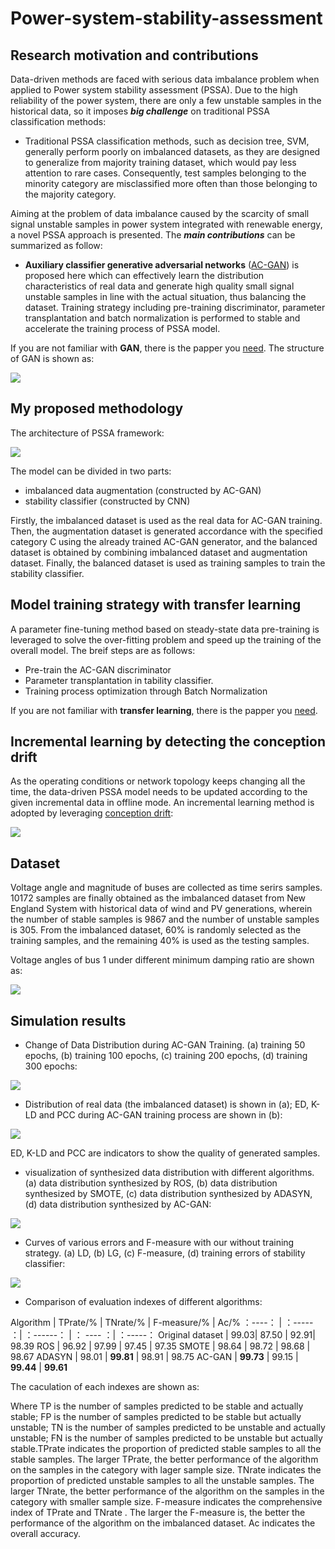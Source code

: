 # Power-system-stability-assessment

## Research motivation and contributions<br>
Data-driven methods are faced with serious data imbalance problem when applied to Power system stability assessment (PSSA). Due to the high reliability of the power system, there are only a few unstable samples in the historical data, so it imposes ***big challenge*** on traditional PSSA classification methods:<br>
* Traditional PSSA classification methods, such as decision tree, SVM, generally perform poorly on imbalanced datasets, as they are designed to generalize from majority training dataset, which would pay less attention to rare cases. Consequently, test samples belonging to the minority category are misclassified more often than those belonging to the majority category.<br>

Aiming at the problem of data imbalance caused by the scarcity of small signal unstable samples in power system integrated with renewable energy, a novel PSSA approach is presented. The ***main contributions*** can be summarized as follow:<br>
*	**Auxiliary classifier generative adversarial networks** ([AC-GAN](https://arxiv.org/pdf/1610.09585.pdf)) is proposed here which can effectively learn the distribution characteristics of real data and generate high quality small signal unstable samples in line with the actual situation, thus balancing the dataset. Training strategy including pre-training discriminator, parameter transplantation and batch normalization  is performed to stable and accelerate the training process of PSSA model. <br>

If you are not familiar with **GAN**, there is the papper you [need](https://arxiv.org/pdf/1406.2661.pdf). The structure of GAN is shown as:<br>

![](https://github.com/ZichaoMeng95/Power-system-stability-assessment/blob/master/image/ac-gan%20arcitecture.png) 

## My proposed methodology<br>
The architecture of PSSA framework:<br>

![](https://github.com/ZichaoMeng95/Power-system-stability-assessment/blob/master/image/Complete%20model%20for%20stability%20assessment.png) 

The model can be divided in two parts:

* imbalanced data augmentation  (constructed by AC-GAN)
* stability classifier (constructed by CNN)

Firstly, the imbalanced dataset is used as the real data for AC-GAN training. Then, the augmentation dataset is generated accordance with the specified category C using the already trained AC-GAN generator, and the balanced dataset is obtained by combining imbalanced dataset and augmentation dataset. Finally, the balanced dataset is used as training samples to train the stability classifier.<br>

## Model training strategy with transfer learning<br>
A parameter fine-tuning method based on steady-state data pre-training is leveraged to solve the over-fitting problem and speed up the training of the overall model. The breif steps are as follows:<br>
* Pre-train the AC-GAN discriminator
* Parameter transplantation in tability classifier.
* Training process optimization through Batch Normalization

If you are not familiar with **transfer learning**, there is the papper you [need](https://ieeexplore.ieee.org/stamp/stamp.jsp?tp=&arnumber=5288526). 

## Incremental learning by detecting the conception drift<br>
As the operating conditions or network topology keeps changing all the time, the data-driven PSSA model needs to be updated according to the given incremental data in offline mode. An incremental learning method is adopted by leveraging [conception drift](http://sweet.ua.pt/gladys/Papers/ADMA_GamaCastillo_06.pdf):<br>


![](https://github.com/ZichaoMeng95/Power-system-stability-assessment/blob/master/image/Scheme%20of%20the%20incremental%20learning..png) 

## Dataset<br>
Voltage angle and magnitude of buses are collected as time serirs samples. 10172 samples  are finally obtained as the imbalanced dataset from New England System with historical data of wind and PV generations, wherein the number of stable samples is 9867 and the number of unstable samples is 305. From the imbalanced dataset, 60% is randomly selected as the training samples, and the remaining 40% is used as the testing samples.<br>

Voltage angles of bus 1 under different minimum damping ratio are shown as:<br>

![](https://github.com/ZichaoMeng95/Power-system-stability-assessment/blob/master/image/Voltage%20angle%20of%20bus%201%20under%20different%20damping%20ratio.png) 

## Simulation results<br>
* Change of Data Distribution during AC-GAN Training. (a) training 50 epochs, (b) training 100 epochs, (c) training 200 epochs, (d) training 300 epochs:<br>

![](https://github.com/ZichaoMeng95/Power-system-stability-assessment/blob/master/image/Distribution%20of%20generated%20data%20during%20AC-GAN%20training%20process.png)

* Distribution of real data (the imbalanced dataset) is shown in (a); ED, K-LD and PCC during AC-GAN training process are shown in (b):<br>

![](https://github.com/ZichaoMeng95/Power-system-stability-assessment/blob/master/image/Distribution%20of%20real%20data%3B%20(b)%20ED%2C%20K-LD%20and%20PCC%20during%20AC-GAN%20training%20process.png)

ED, K-LD and PCC are indicators to show the quality of generated samples.

* visualization of synthesized data distribution with different algorithms. (a) data distribution synthesized by ROS, (b) data distribution synthesized by SMOTE, (c) data distribution synthesized by ADASYN, (d) data distribution synthesized by AC-GAN:<br>

![](https://github.com/ZichaoMeng95/Power-system-stability-assessment/blob/master/image/visualization%20of%20synthesized%20data%20distribution%20with%20different%20algorithms.png)

* Curves of various errors and F-measure with our without training strategy. (a) LD, (b) LG, (c) F-measure, (d) training errors of stability classifier:<br>

![](https://github.com/ZichaoMeng95/Power-system-stability-assessment/blob/master/image/Curves%20of%20various%20errors%20and%20F-measure%20with%20our%20without%20training%20strategy.png)

* Comparison of evaluation indexes of different algorithms:<br>

Algorithm  | TPrate/%  | TNrate/% | F-measure/%  | Ac/%
 ：----： | ：----- ：| ：------： | ： ---- ：| ：-----： 
 Original dataset  | 99.03|	87.50 |	92.91|	98.39
 ROS  | 96.92 |	97.99 |	97.45 |	97.35
 SMOTE  | 98.64 |	98.72	| 98.68 |	98.67 
 ADASYN	| 98.01 |	**99.81** |	98.91 |	98.75
 AC-GAN  | **99.73** |	99.15 |	**99.44** |	**99.61**<br>

The caculation of each indexes are shown as:<br>




Where TP is the number of samples predicted to be stable and actually stable; FP is the number of samples predicted to be stable but actually unstable; TN is the number of samples predicted to be unstable and actually unstable; FN is the number of samples predicted to be unstable but actually stable.TPrate indicates the proportion of predicted stable samples to all the stable samples. The larger TPrate, the better performance of the algorithm on the samples in the category with lager sample size. TNrate indicates the proportion of predicted unstable samples to all the unstable samples. The larger TNrate, the better performance of the algorithm on the samples in the category with smaller sample size. F-measure indicates the comprehensive index of TPrate and TNrate . The larger the F-measure is, the better the performance of the algorithm on the imbalanced dataset. Ac indicates the overall accuracy.
 



